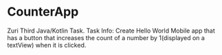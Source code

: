 # CounterApp
Zuri Third Java/Kotlin Task.
Task Info:
  Create Hello World Mobile app that has a button that increases the count of a number by 1(displayed on a textView) when it is clicked.

